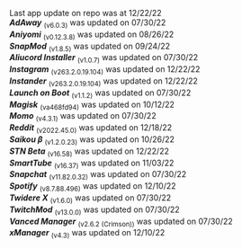 Last app update on repo was at 12/22/22   
***AdAway*** <sub>(v6.0.3)</sub> was updated on 07/30/22   
***Aniyomi*** <sub>(v0.12.3.8)</sub> was updated on 08/26/22   
***SnapMod*** <sub>(v1.8.5)</sub> was updated on 09/24/22   
***Aliucord Installer*** <sub>(v1.0.7)</sub> was updated on 07/30/22   
***Instagram*** <sub>(v263.2.0.19.104)</sub> was updated on 12/22/22   
***Instander*** <sub>(v263.2.0.19.104)</sub> was updated on 12/22/22   
***Launch on Boot*** <sub>(v1.1.2)</sub> was updated on 07/30/22   
***Magisk*** <sub>(va468fd94)</sub> was updated on 10/12/22   
***Momo*** <sub>(v4.3.1)</sub> was updated on 07/30/22   
***Reddit*** <sub>(v2022.45.0)</sub> was updated on 12/18/22   
***Saikou β*** <sub>(v1.2.0.23)</sub> was updated on 10/26/22   
***STN Beta*** <sub>(v16.58)</sub> was updated on 12/22/22   
***SmartTube*** <sub>(v16.37)</sub> was updated on 11/03/22   
***Snapchat*** <sub>(v11.82.0.32)</sub> was updated on 07/30/22   
***Spotify*** <sub>(v8.7.88.496)</sub> was updated on 12/10/22   
***Twidere X*** <sub>(v1.6.0)</sub> was updated on 07/30/22   
***TwitchMod*** <sub>(v13.0.0)</sub> was updated on 07/30/22   
***Vanced Manager*** <sub>(v2.6.2 (Crimson))</sub> was updated on 07/30/22   
***xManager*** <sub>(v4.3)</sub> was updated on 12/10/22   
